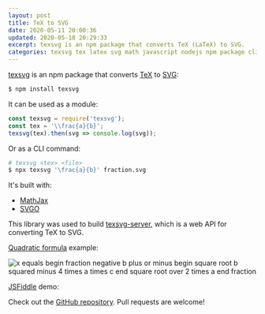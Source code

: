 ```yaml
---
layout: post
title: TeX to SVG
date: 2020-05-11 20:00:36
updated: 2020-05-18 20:29:33
excerpt: texsvg is an npm package that converts TeX (LaTeX) to SVG.
categories: texsvg tex latex svg math javascript nodejs npm package cli
---
```


[texsvg](https://www.npmjs.com/package/texsvg) is an npm package that converts [TeX](https://en.wikipedia.org/wiki/TeX) to [SVG](https://en.wikipedia.org/wiki/Scalable_Vector_Graphics):

```sh
$ npm install texsvg
```

It can be used as a module:

```js
const texsvg = require('texsvg');
const tex = '\\frac{a}{b}';
texsvg(tex).then(svg => console.log(svg));
```

Or as a CLI command:

```sh
# texsvg <tex> <file>
$ npx texsvg '\frac{a}{b}' fraction.svg
```

It's built with:

- [MathJax](https://www.mathjax.org/)
- [SVGO](https://github.com/svg/svgo)

This library was used to build [texsvg-server](https://github.com/remarkablemark/texsvg-server), which is a web API for converting TeX to SVG.

[Quadratic formula](https://texsvg.herokuapp.com/?tex=x=\frac{-b\pm\sqrt{b^2-4ac}}{2a}) example:

![x equals begin fraction negative b plus or minus begin square root b squared minus 4 times a times c end square root over 2 times a end fraction](https://texsvg.herokuapp.com/?tex=x=\frac{-b\pm\sqrt{b^2-4ac}}{2a} 'Quadratic Formula')

[JSFiddle](https://jsfiddle.net/remarkablemark/1k7t6s9o/) demo:

<script async src="//jsfiddle.net/remarkablemark/1k7t6s9o/embed/result/"></script>

Check out the [GitHub repository](https://github.com/remarkablemark/texsvg#readme). Pull requests are welcome!
